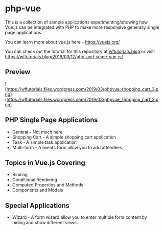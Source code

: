 # php-vue

This is a collection of sample applications experimenting/showing how Vue.js can be integrated with PHP to make more responsive generally single page applications.

You can learn more about vue.js here - https://vuejs.org/

You can check out the tutorial for this repository at [wftutorials.blog](https://wftutorials.files.wordpress.com/2019/03/phpvue_shopping_cart_3.png) or visit https://wftutorials.blog/2019/03/12/php-and-some-vue-js/

## Preview

![https://wftutorials.files.wordpress.com/2019/03/phpvue_shopping_cart_3.png](https://wftutorials.files.wordpress.com/2019/03/phpvue_shopping_cart_3.png)



## PHP Single Page Applications

- General - Not much here
- Shopping Cart - A simple shopping cart application
- Task - A simple task application
- Multi-form - A events form allow you to add attendees



## Topics in Vue.js Covering

- Binding
- Conditional Rendering
- Computed Properties and Methods
- Components and Modals



## Special Applications

- Wizard - A form wizard allow you to enter multiple form content by hiding and show different views.

